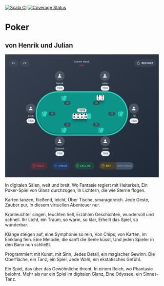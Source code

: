 [![Scala CI](https://github.com/Radon-css/poker/actions/workflows/scala.yml/badge.svg)](https://github.com/Radon-css/poker/actions/workflows/scala.yml)
[![Coverage Status](https://coveralls.io/repos/github/Radon-css/poker/badge.svg?branch=main)](https://coveralls.io/github/Radon-css/poker?branch=main)

# Poker

## von Henrik und Julian

![Alt text](image.png)

In digitalen Sälen, weit und breit,
Wo Fantasie regiert mit Heiterkeit,
Ein Poker-Spiel von Glanz durchzogen,
In Lichtern, die wie Sterne flogen.

Karten tanzen, fließend, leicht,
Über Tische, smaragdreich.
Jede Geste, Zauber pur,
In diesem virtuellen Abenteuer nur.

Kronleuchter singen, leuchten hell,
Erzählen Geschichten, wundervoll und schnell.
Ihr Licht, ein Traum, so warm, so klar,
Erhellt das Spiel, so wunderbar.

Klänge steigen auf, eine Symphonie so rein,
Von Chips, von Karten, im Einklang fein.
Eine Melodie, die sanft die Seele küsst,
Und jeden Spieler in den Bann nun schließt.

Programmiert mit Kunst, mit Sinn,
Jedes Detail, ein magischer Gewinn.
Die Oberfläche, ein Tanz, ein Spiel,
Jede Wahl, ein ekstatisches Gefühl.

Ein Spiel, das über das Gewöhnliche thront,
In einem Reich, wo Phantasie belohnt.
Mehr als nur ein Spiel im digitalen Glanz,
Eine Odyssee, ein Sinnes-Tanz.

